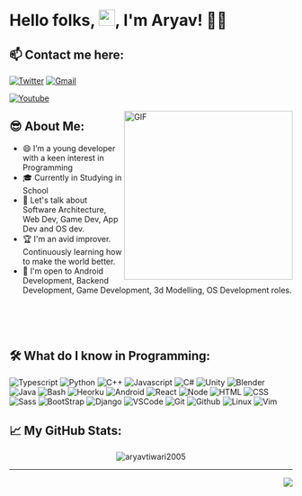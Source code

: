 # Hello folks, <img src="https://github.com/TheDudeThatCode/TheDudeThatCode/blob/master/Assets/Hi.gif" width="29px">, I'm Aryav! 🧑‍💻

## 📫 **Contact me here:** 

<p align="center">
 
[![Twitter](https://img.shields.io/badge/Twitter%20-%230077B5.svg?&style=for-the-badge&logo=Twitter&logoColor=white)](https://twitter.com/aryavtiwari2005/)
[![Gmail](https://img.shields.io/badge/gmail-D14836?&style=for-the-badge&logo=gmail&logoColor=white)](mailto:aryavtiwari2005@gmail.com)
<!-- [![HackerRank](https://img.shields.io/badge/-Hackerrank-2EC866?style=for-the-badge&logo=HackerRank&logoColor=white)](https://www.hackerrank.com/hraj2661999) -->
[![Youtube](https://img.shields.io/badge/youtube-%23FF0000.svg?&style=for-the-badge&logo=youtube&logoColor=white)](https://www.youtube.com/channel/UCsCP8FkGhJJIUKuIHZa_HNg)

</p>


 <img align="right" alt="GIF" src="https://cdn.dribbble.com/users/1059583/screenshots/4171367/coding-freak.gif" height="300" />
 
 ## 😎 **About Me:**
- 😄 I’m a young developer with a keen interest in Programming
- 🎓 Currently in Studying in School
- 💬 Let's talk about Software Architecture, Web Dev, Game Dev, App Dev and OS dev.
- 🏆 I'm an avid improver. Continuously learning how to make the world better.
- 🤩 I'm open to Android Development, Backend Development, Game Development, 3d Modelling, OS Development roles.

<br /><br /><br />


## 🛠️ **What do I know in Programming:**
![Typescript](https://img.shields.io/badge/typescript%20-%230db7ed.svg?&style=for-the-badge&logo=typescript&logoColor=white)
![Python](https://img.shields.io/badge/python%20-%2314354C.svg?&style=for-the-badge&logo=python&logoColor=white)
![C++](https://img.shields.io/badge/c++%20-%2300599C.svg?&style=for-the-badge&logo=c%2B%2B&ogoColor=white)
![Javascript](https://img.shields.io/badge/javascript%20-%23323330.svg?&style=for-the-badge&logo=javascript&logoColor=%23F7DF1E)
![C#](https://img.shields.io/badge/csharp%20-%23323330.svg?&style=for-the-badge&logo=c#&logoColor=%23F7DF1E)
![Unity](https://img.shields.io/badge/unity%20-%23323330.svg?&style=for-the-badge&logo=unity&logoColor=%23F7DF1E)
![Blender](https://img.shields.io/badge/Blender%20-%23323330.svg?&style=for-the-badge&logo=Blender&logoColor=%23F7DF1E)
![Java](https://img.shields.io/badge/java%20-%23323330.svg?&style=for-the-badge&logo=java&logoColor=%23F7DF1E)
![Bash](https://img.shields.io/badge/bash%20-%23323330.svg?&style=for-the-badge&logo=bash&logoColor=%23F7DF1E)
![Heorku](https://img.shields.io/badge/heroku%20-%23430098.svg?&style=for-the-badge&logo=heroku&logoColor=white)
![Android](https://img.shields.io/badge/Android%20-%2320232a.svg?&style=for-the-badge&logo=android&logoColor=white)
![React](https://img.shields.io/badge/React%20-%2320232a.svg?&style=for-the-badge&logo=react&logoColor=white)
![Node](https://img.shields.io/badge/node%20-%2314354C.svg?&style=for-the-badge&logo=node&logoColor=white)
![HTML](https://img.shields.io/badge/html%20-%23E34F26.svg?&style=for-the-badge&logo=html5&logoColor=white)
![CSS](https://img.shields.io/badge/css%20-%231572B6.svg?&style=for-the-badge&logo=css3&logoColor=white)
![Sass](https://img.shields.io/badge/-sass%20-%23121011?style=for-the-badge&logo=sass)
![BootStrap](https://img.shields.io/badge/bootstrap%20-%23563D7C.svg?&style=for-the-badge&logo=bootstrap&logoColor=white)
![Django](https://img.shields.io/badge/django%20-%23092E20.svg?&style=for-the-badge&logo=django&logoColor=white)
![VSCode](https://img.shields.io/badge/-vscode-00a8e8?style=for-the-badge&logo=visual-studio-code)
![Git](https://img.shields.io/badge/git%20-%23F05033.svg?&style=for-the-badge&logo=git&logoColor=white)
![Github](https://img.shields.io/badge/github%20-%23121011.svg?&style=for-the-badge&logo=github&logoColor=white)
![Linux](https://img.shields.io/badge/-linux-772953?style=for-the-badge&logo=linux)
![Vim](https://img.shields.io/badge/-vim%20-%23092E20?style=for-the-badge&logo=vim)


<!--END_SECTION:waka-->


## 📈 **My GitHub Stats:**

<p align="center"> <img src="https://github-readme-stats.vercel.app/api?username=aryavtiwari2005&show_icons=true&theme=gotham" alt="aryavtiwari2005" />
<!-- [![Top Langs](https://github-readme-stats-axpwmfcg3.vercel.app/api/top-langs/?username=aryavtiwari2005&layout=compact)](https://github.com/aryavtiwari2005/github-readme-stats) -->

<br />

 <!--Footer-->
<hr>
<img align="right" src="https://img.shields.io/badge/Made%20with-Markdown-1f425f.svg?style=for-the-badge">